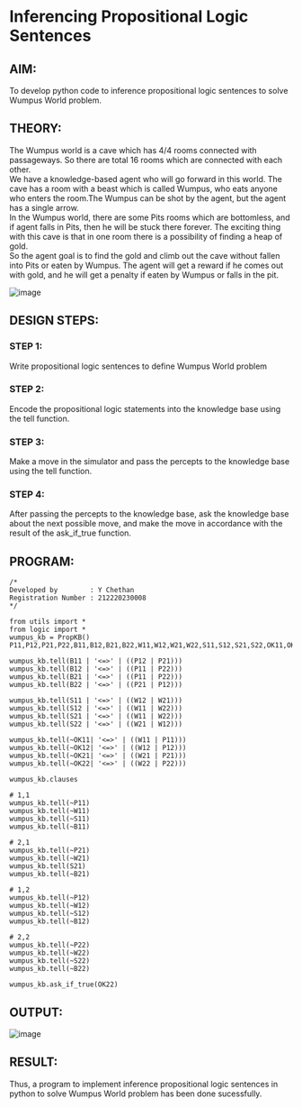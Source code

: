 # Inferencing Propositional Logic Sentences

## AIM:

To develop python code to inference propositional logic sentences to solve Wumpus World problem.

## THEORY:
The Wumpus world is a cave which has 4/4 rooms connected with passageways. So there are total 16 rooms which are connected with each other. 
<br>We have a knowledge-based agent who will go forward in this world. The cave has a room with a beast which is called Wumpus, who eats anyone who enters the room.The Wumpus can be shot by the agent, but the agent has a single arrow. 
<br>In the Wumpus world, there are some Pits rooms which are bottomless, and if agent falls in Pits, then he will be stuck there forever. The exciting thing with this cave is that in one room there is a possibility of finding a heap of gold. 
<br>So the agent goal is to find the gold and climb out the cave without fallen into Pits or eaten by Wumpus. The agent will get a reward if he comes out with gold, and he will get a penalty if eaten by Wumpus or falls in the pit.

![image](https://user-images.githubusercontent.com/65499285/175802444-e47677f3-cc54-4a32-88e1-228e020fa90a.png)


## DESIGN STEPS:
### STEP 1:
Write propositional logic sentences to define Wumpus World problem

### STEP 2:
Encode the propositional logic statements into the knowledge base using the tell function.

### STEP 3:
Make a move in the simulator and pass the percepts to the knowledge base using the tell function.

### STEP 4:
After passing the percepts to the knowledge base, ask the knowledge base about the next possible move, and make the move in accordance with the result of the ask_if_true function.

## PROGRAM:
```
/*
Developed by        : Y Chethan
Registration Number : 212220230008
*/
```
```
from utils import *
from logic import *
wumpus_kb = PropKB()
P11,P12,P21,P22,B11,B12,B21,B22,W11,W12,W21,W22,S11,S12,S21,S22,OK11,OK12,OK21,OK22=expr('P11,P12,P21,P22,B11,B12,B21,B22,W11,W12,W21,W22,S11,S12,S21,S22,OK11,OK12,OK21,OK22')

wumpus_kb.tell(B11 | '<=>' | ((P12 | P21)))
wumpus_kb.tell(B12 | '<=>' | ((P11 | P22)))
wumpus_kb.tell(B21 | '<=>' | ((P11 | P22)))
wumpus_kb.tell(B22 | '<=>' | ((P21 | P12)))

wumpus_kb.tell(S11 | '<=>' | ((W12 | W21)))
wumpus_kb.tell(S12 | '<=>' | ((W11 | W22)))
wumpus_kb.tell(S21 | '<=>' | ((W11 | W22)))
wumpus_kb.tell(S22 | '<=>' | ((W21 | W12)))

wumpus_kb.tell(~OK11| '<=>' | ((W11 | P11)))
wumpus_kb.tell(~OK12| '<=>' | ((W12 | P12)))
wumpus_kb.tell(~OK21| '<=>' | ((W21 | P21)))
wumpus_kb.tell(~OK22| '<=>' | ((W22 | P22)))

wumpus_kb.clauses

# 1,1
wumpus_kb.tell(~P11)
wumpus_kb.tell(~W11)
wumpus_kb.tell(~S11)
wumpus_kb.tell(~B11)

# 2,1
wumpus_kb.tell(~P21)
wumpus_kb.tell(~W21)
wumpus_kb.tell(S21)
wumpus_kb.tell(~B21)

# 1,2
wumpus_kb.tell(~P12)
wumpus_kb.tell(~W12)
wumpus_kb.tell(~S12)
wumpus_kb.tell(~B12)

# 2,2
wumpus_kb.tell(~P22)
wumpus_kb.tell(~W22)
wumpus_kb.tell(~S22)
wumpus_kb.tell(~B22)

wumpus_kb.ask_if_true(OK22)

```
## OUTPUT:
![image](https://user-images.githubusercontent.com/65499285/175802972-4159eb7d-8d72-44d9-9ead-6a9828558ad0.png)

## RESULT:
Thus, a program to implement inference propositional logic sentences in python to solve Wumpus World problem has been done sucessfully.
